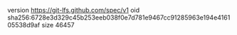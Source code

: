 version https://git-lfs.github.com/spec/v1
oid sha256:6728e3d329c45b253eeb038f0e7d781e9467cc91285963e194e416105538d9af
size 46457
